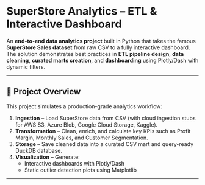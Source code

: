 # SuperStore Analytics – ETL & Interactive Dashboard

An **end-to-end data analytics project** built in Python that takes the famous **SuperStore Sales dataset** from raw CSV to a fully interactive dashboard.  
The solution demonstrates best practices in **ETL pipeline design**, **data cleaning**, **curated marts creation**, and **dashboarding** using Plotly/Dash with dynamic filters.

---

## **📖 Project Overview**
This project simulates a production-grade analytics workflow:
1. **Ingestion** – Load SuperStore data from CSV (with cloud ingestion stubs for AWS S3, Azure Blob, Google Cloud Storage, Kaggle).
2. **Transformation** – Clean, enrich, and calculate key KPIs such as Profit Margin, Monthly Sales, and Customer Segmentation.
3. **Storage** – Save cleaned data into a curated CSV mart and query-ready DuckDB database.
4. **Visualization** – Generate:
   - Interactive dashboards with Plotly/Dash
   - Static outlier detection plots using Matplotlib

---